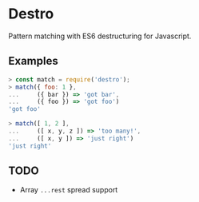 Destro
======

Pattern matching with ES6 destructuring for Javascript.

Examples
--------

```javascript
> const match = require('destro');
> match({ foo: 1 },
...     ({ bar }) => 'got bar',
...     ({ foo }) => 'got foo')
'got foo'
```

```javascript
> match([ 1, 2 ],
...     ([ x, y, z ]) => 'too many!',
...     ([ x, y ]) => 'just right')
'just right'
```

TODO
----

- Array `...rest` spread support
